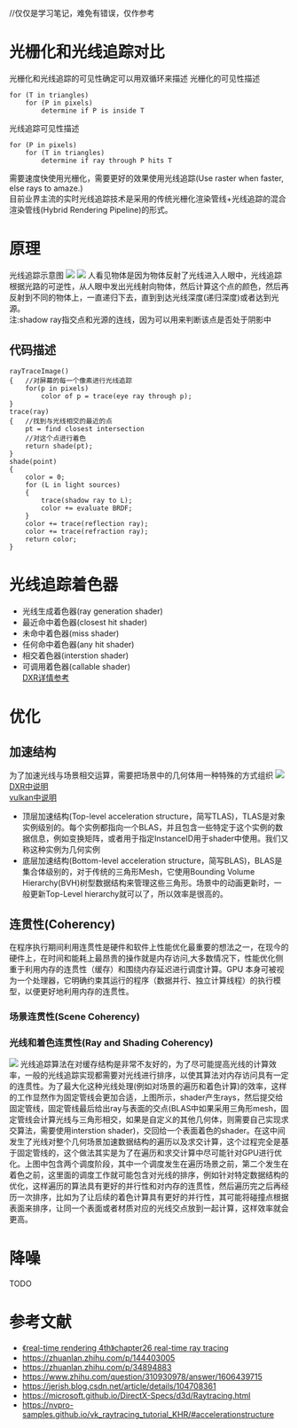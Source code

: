 //仅仅是学习笔记，难免有错误，仅作参考
# 光栅化和光线追踪对比
光栅化和光线追踪的可见性确定可以用双循环来描述
光栅化的可见性描述
```
for (T in triangles)
    for (P in pixels)
        determine if P is inside T
```
光线追踪可见性描述
```
for (P in pixels)
    for (T in triangles)
        determine if ray through P hits T
```
需要速度快使用光栅化，需要更好的效果使用光线追踪(Use raster when faster, else rays to amaze.)  
目前业界主流的实时光线追踪技术是采用的传统光栅化渲染管线+光线追踪的混合渲染管线(Hybrid Rendering Pipeline)的形式。

# 原理
光线追踪示意图
![](./raytracing1.png)
![](./raytracing2.png)
人看见物体是因为物体反射了光线进入人眼中，光线追踪根据光路的可逆性，从人眼中发出光线射向物体，然后计算这个点的颜色，然后再反射到不同的物体上，一直递归下去，直到到达光线深度(递归深度)或者达到光源。  
注:shadow ray指交点和光源的连线，因为可以用来判断该点是否处于阴影中

## 代码描述
```
rayTraceImage()
{   //对屏幕的每一个像素进行光线追踪
    for(p in pixels)
        color of p = trace(eye ray through p);
}
trace(ray)
{   //找到与光线相交的最近的点
    pt = find closest intersection
    //对这个点进行着色
    return shade(pt);
}
shade(point)
{
    color = 0;
    for (L in light sources)
    {
        trace(shadow ray to L);
        color += evaluate BRDF;
    }
    color += trace(reflection ray);
    color += trace(refraction ray);
    return color;
}
```
# 光线追踪着色器
- 光线生成着色器(ray generation shader)
- 最近命中着色器(closest hit shader)
- 未命中着色器(miss shader)
- 任何命中着色器(any hit shader)
- 相交着色器(interstion shader)
- 可调用着色器(callable shader)  
[DXR详情参考](https://docs.microsoft.com/en-us/windows/win32/direct3d12/direct3d-12-raytracing-hlsl-shaders)  

# 优化
## 加速结构
为了加速光线与场景相交运算，需要把场景中的几何体用一种特殊的方式组织
![](./raytracing3.png)
[DXR中说明](https://microsoft.github.io/DirectX-Specs/d3d/Raytracing.html#ray-geometry-interaction-diagram)  
[vulkan中说明](https://nvpro-samples.github.io/vk_raytracing_tutorial_KHR/#accelerationstructure)
- 顶层加速结构(Top-level acceleration structure，简写TLAS)，TLAS是对象实例级别的。每个实例都指向一个BLAS，并且包含一些特定于这个实例的数据信息，例如变换矩阵，或者用于指定InstanceID用于shader中使用。我们又称这种实例为几何实例
- 底层加速结构(Bottom-level acceleration structure，简写BLAS)，BLAS是集合体级别的，对于传统的三角形Mesh，它使用Bounding Volume Hierarchy(BVH)树型数据结构来管理这些三角形。场景中的动画更新时，一般更新Top-Level hierarchy就可以了，所以效率是很高的。   

## 连贯性(Coherency)
在程序执行期间利用连贯性是硬件和软件上性能优化最重要的想法之一，在现今的硬件上，在时间和能耗上最昂贵的操作就是内存访问,大多数情况下，性能优化侧重于利用内存的连贯性（缓存）和围绕内存延迟进行调度计算。GPU 本身可被视为一个处理器，它明确约束其运行的程序（数据并行、独立计算线程）的执行模型，以便更好地利用内存的连贯性。
### 场景连贯性(Scene Coherency)
### 光线和着色连贯性(Ray and Shading Coherency)
![](./raytracing4.jpeg)
光线追踪算法在对缓存结构是非常不友好的，为了尽可能提高光线的计算效率，一般的光线追踪实现都需要对光线进行排序，以使其算法对内存访问具有一定的连贯性。为了最大化这种光线处理(例如对场景的遍历和着色计算)的效率，这样的工作显然作为固定管线会更加合适，上图所示，shader产生rays，然后提交给固定管线，固定管线最后给出ray与表面的交点(BLAS中如果采用三角形mesh，固定管线会计算光线与三角形相交，如果是自定义的其他几何体，则需要自己实现求交算法，需要使用interstion shader)，交回给一个表面着色的shader。在这中间发生了光线对整个几何场景加速数据结构的遍历以及求交计算，这个过程完全是基于固定管线的，这个做法其实是为了在遍历和求交计算中尽可能针对GPU进行优化。上图中包含两个调度阶段，其中一个调度发生在遍历场景之前，第二个发生在着色之前，这里面的调度工作就可能包含对光线的排序，例如针对特定数据结构的优化，这样遍历的算法具有更好的并行性和对内存的连贯性，然后遍历完之后再经历一次排序，比如为了让后续的着色计算具有更好的并行性，其可能将碰撞点根据表面来排序，让同一个表面或者材质对应的光线交点放到一起计算，这样效率就会更高。
# 降噪
TODO

# 参考文献
- [《real-time rendering 4th》chapter26 real-time ray tracing](http://www.realtimerendering.com/raytracing.html)  
- https://zhuanlan.zhihu.com/p/144403005  
- https://zhuanlan.zhihu.com/p/34894883
- https://www.zhihu.com/question/310930978/answer/1606439715  
- https://jerish.blog.csdn.net/article/details/104708361  
- https://microsoft.github.io/DirectX-Specs/d3d/Raytracing.html  
- https://nvpro-samples.github.io/vk_raytracing_tutorial_KHR/#accelerationstructure